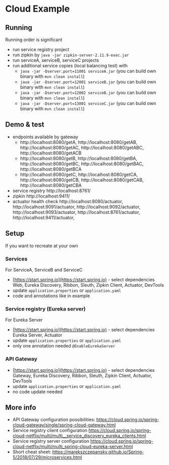 # Cloud Example

## Running
Running order is significant

- run service registry project
- run zipkin by `java -jar zipkin-server-2.11.9-exec.jar`
- run serviceA, serviceB, serviceC projects
- run additional service copies (local balancing test) with
  - `java -jar -Dserver.port=11001 serviceA.jar` (you can build own binary with `mvn clean install`)
  - `java -jar -Dserver.port=12001 serviceB.jar` (you can build own binary with `mvn clean install`)
  - `java -jar -Dserver.port=12002 serviceB.jar` (you can build own binary with `mvn clean install`)
  - `java -jar -Dserver.port=13001 serviceC.jar` (you can build own binary with `mvn clean install`)
  

## Demo & test

- endpoints available by gateway
  - http://localhost:8080/getA, http://localhost:8080/getAB, 
  http://localhost:8080/getAC, http://localhost:8080/getABC, http://localhost:8080/getACB
  - http://localhost:8080/getB, http://localhost:8080/getBA, 
  http://localhost:8080/getBC, http://localhost:8080/getBAC, http://localhost:8080/getBCA
  - http://localhost:8080/getC, http://localhost:8080/getCA, 
  http://localhost:8080/getCB, http://localhost:8080/getCAB, http://localhost:8080/getCBA
- service registry http://localhost:8761/
- zipkin http://localhost:9411/
- actuator health check http://localhost:8080/actuator, http://localhost:9091/actuator, 
http://localhost:9092/actuator, http://localhost:9093/actuator, 
http://localhost:8761/actuator, http://localhost:9411/actuator, 

## Setup

If you want to recreate at your own

### Services

For ServiceA, ServiceB and ServiceC
- [https://start.spring.io](https://start.spring.io) - select dependencies Web, Eureka Discovery, Ribbon, Sleuth, 
Zipkin Client, Actuator, DevTools
- update `application.properties` or `application.yaml`
- code and annotations like in example

### Service registry (Eureka server)
For Eureka Server
- [https://start.spring.io](https://start.spring.io) - select dependencies Eureka Server, Actuator
- update `application.properties` or `application.yaml`
- only one annotation needed `@EnableEurekaServer`

### API Gateway
- [https://start.spring.io](https://start.spring.io) - select dependencies Gateway, Eureka Discovery, Ribbon, Sleuth, 
Zipkin Client, Actuator, DevTools
- update `application.properties` or `application.yaml`
- no code update needed

## More info

- API Gateway configuration possibilities: https://cloud.spring.io/spring-cloud-gateway/single/spring-cloud-gateway.html
- Service registry client configuration https://cloud.spring.io/spring-cloud-netflix/multi/multi__service_discovery_eureka_clients.html
- Service registry server configuration https://cloud.spring.io/spring-cloud-netflix/multi/multi_spring-cloud-eureka-server.html
- Short cheat sheet: https://marekszczepansky.github.io/Spring-5/2018/07/29/microservices.html
